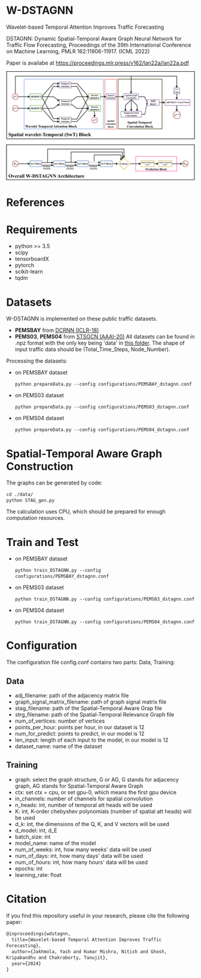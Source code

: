 # W-DSTAGNN

Wavelet-based Temporal Attention Improves Traffic Forecasting

DSTAGNN: Dynamic Spatial-Temporal Aware Graph Neural Network for Traffic Flow Forecasting, Proceedings of the 39th International Conference on Machine Learning, PMLR 162:11906-11917. (ICML 2022)

Paper is availabe at https://proceedings.mlr.press/v162/lan22a/lan22a.pdf

![model architecture](fig/architecture.png)

# References


# Requirements

+ python >= 3.5
+ scipy
+ tensorboardX
+ pytorch
+ scikit-learn
+ tqdm

# Datasets

W-DSTAGNN is implemented on these public traffic datasets.
- **PEMSBAY** from [DCRNN (ICLR-18)](https://github.com/liyaguang/DCRNN)
- **PEMS03**, **PEMS04** from [STSGCN (AAAI-20)](https://github.com/Davidham3/STSGCN)
All datasets can be found in .npz format with the only key being 'data' in [this folder](data). The shape of input traffic data should be (Total_Time_Steps, Node_Number).

Processing the datasets:

- on PEMSBAY dataset

  ```shell
  python prepareData.py --config configurations/PEMSBAY_dstagnn.conf
  ```

- on PEMS03 dataset

  ```shell
  python prepareData.py --config configurations/PEMS03_dstagnn.conf
  ```

- on PEMS04 dataset

  ```shell
  python prepareData.py --config configurations/PEMS04_dstagnn.conf
  ```


# Spatial-Temporal Aware Graph Construction
The graphs can be generated by code:
```
cd ./data/
python STAG_gen.py
```

The calculation uses CPU, which should be prepared for enough computation resources.


# Train and Test

- on PEMSBAY dataset  
  
  ```shell   
  python train_DSTAGNN.py --config configurations/PEMSBAY_dstagnn.conf   
  ```

- on PEMS03 dataset  
  
  ```shell   
  python train_DSTAGNN.py --config configurations/PEMS03_dstagnn.conf   
  ```

- on PEMS04 dataset  
  
  ```shell   
  python train_DSTAGNN.py --config configurations/PEMS04_dstagnn.conf   
  ```


# Configuration

The configuration file config.conf contains two parts: Data, Training:

## Data

+ adj_filename: path of the adjacency matrix file
+ graph_signal_matrix_filename: path of graph signal matrix file
+ stag_filename: path of the Spatial-Temporal Aware Grap file
+ strg_filename: path of the Spatial-Temporal Relevance Graph file
+ num_of_vertices: number of vertices
+ points_per_hour: points per hour, in our dataset is 12
+ num_for_predict: points to predict, in our model is 12
+ len_input: length of each input to the model, in our model is 12
+ dataset_name: name of the dataset

## Training

+ graph: select the graph structure, G or AG, G stands for adjacency graph, AG stands for Spatial-Temporal Aware Graph
+ ctx: set ctx = cpu, or set gpu-0, which means the first gpu device
+ in_channels: number of channels for spatial convolution
+ n_heads: int, number of temporal att heads will be used
+ K: int, K-order chebyshev polynomials (number of spatial att heads) will be used 
+ d_k: int, the dimensions of the Q, K, and V vectors will be used
+ d_model: int, d_E
+ batch_size: int
+ model_name: name of the model
+ num_of_weeks: int, how many weeks' data will be used
+ num_of_days: int, how many days' data will be used
+ num_of_hours: int, how many hours' data will be used
+ epochs: int
+ learning_rate: float

# Citation

If you find this repository useful in your research, please cite the following paper:
```
@inproceedings{wdstagnn,
  title={Wavelet-based Temporal Attention Improves Traffic Forecasting},
  author={Jakhmola, Yash and Kumar Mishra, Nitish and Ghosh, Kripabandhu and Chakraborty, Tanujit},
  year={2024}
}
```
